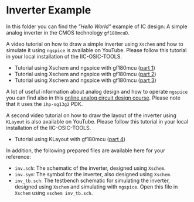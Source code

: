 # Inverter Example

In this folder you can find the *"Hello World"* example of IC design: A simple analog inverter in the CMOS technology `gf180mcuD`.

A video tutorial on how to draw a simple inverter using `Xschem` and how to simulate it using `ngspice` is available on YouTube. Please follow this tutorial in your local installation of the IIC-OSIC-TOOLS.

- Tutorial using Xschem and ngspice with gf180mcu ([part 1](https://youtu.be/MdywD87-DVg))
- Tutorial using Xschem and ngspice with gf180mcu ([part 2](https://youtu.be/DLvZSsLAbho))
- Tutorial using Xschem and ngspice with gf180mcu ([part 3](https://youtu.be/nBnR8Nm_B_I))

A lot of useful information about analog design and how to operate `ngspice` you can find also in this [online analog circuit design course](https://iic-jku.github.io/analog-circuit-design/analog_circuit_design.html). Please note that it uses the `ihp-sg13g2` PDK.

A second video tutorial on how to draw the layout of the inverter using `KLayout` is also available on YouTube. Please follow this tutorial in your local installation of the IIC-OSIC-TOOLS.

- Tutorial using KLayout with gf180mcu ([part 4](https://youtu.be/vamfMryYPS4))

In addition, the following prepared files are available here for your reference:

- `inv.sch`: The schematic of the inverter, designed using `Xschem`.
- `inv.sym`: The symbol for the inverter, also designed using `Xschem`.
- `inv_tb.sch`: The testbench schematic for simulating the inverter, designed using `Xschem` and simulating with `ngspice`. Open this file in `Xschem` using `xschem inv_tb.sch`.
